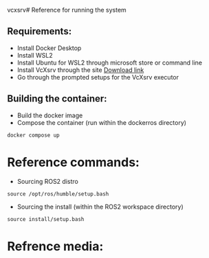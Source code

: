 vcxsrv# Reference for running the system
## Requirements:
- Install Docker Desktop
- Install WSL2
- Install Ubuntu for WSL2 through microsoft store or command line
- Install VcXsrv through the site [Download link](https://vcxsrv.com/)
- Go through the prompted setups for the VcXsrv executor

## Building the container:
- Build the docker image
- Compose the container (run within the dockerros directory)
```
docker compose up
```
# Reference commands:
- Sourcing ROS2 distro
```
source /opt/ros/humble/setup.bash
```
- Sourcing the install (within the ROS2 workspace directory)
```
source install/setup.bash
```
# Refrence media:

